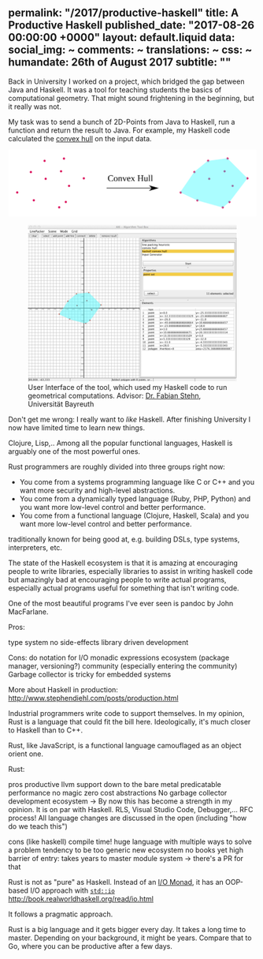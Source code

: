 permalink: "/2017/productive-haskell"
title: A Productive Haskell
published_date: "2017-08-26 00:00:00 +0000"
layout: default.liquid
data:
  social_img: ~
  comments: ~
  translations: ~
  css: ~
  humandate: 26th of August 2017
  subtitle: ""
---
Back in University I worked on a project, which bridged the gap between Java and Haskell.
It was a tool for teaching students the basics of computational geometry.
That might sound frightening in the beginning, but it really was not.

My task was to send a bunch of 2D-Points from Java to Haskell, run a function and return the result to Java.
For example, my Haskell code calculated the [convex hull](https://en.wikipedia.org/wiki/Convex_hull) on the input data.

<img src="/img/posts/2017/haskell-java/convex-hull.svg" alt="Calculating the convex hull on a point cloud"/>

<figure>
  <img src="/img/posts/2017/haskell-java/convex-hull.jpg" alt="A GUI tool for computational geometry">
  <figcaption>
  User Interface of the tool, which used my Haskell code to run geometrical computations.
  Advisor: <a href="http://www.ai6.uni-bayreuth.de/en/members/fabian-stehn-en.html">Dr. Fabian Stehn</a>, Universit&auml;t Bayreuth
  </figcaption>
</figure>



Don't get me wrong: I really want to *like* Haskell.
After finishing University I now have limited time to learn new things.

Clojure, Lisp,..
Among all the popular functional languages, Haskell is arguably one of the most powerful ones.

Rust programmers are roughly divided into three groups right now:

* You come from a systems programming language like C or C++ and you want more security and high-level abstractions.
* You come from a dynamically typed language (Ruby, PHP, Python) and you want more low-level control and better performance.
* You come from a functional language (Clojure, Haskell, Scala) and you want more low-level control and better performance.





traditionally known for being good at, e.g. building DSLs, type systems, interpreters, etc.

 The state of the Haskell ecosystem is that it is amazing at encouraging people to write libraries, especially libraries to assist in writing haskell code but amazingly bad at encouraging people to write actual programs, especially actual programs useful for something that isn't writing code.

One of the most beautiful programs I've ever seen is pandoc by John MacFarlane.

Pros:

type system
no side-effects
library driven development


Cons: 
do notation for I/O
monadic expressions
ecosystem (package manager, versioning?)
community (especially entering the community)
Garbage collector is tricky for embedded systems


More about Haskell in production:
http://www.stephendiehl.com/posts/production.html

Industrial programmers write code to support themselves.
In my opinion, Rust is a language that could fit the bill here.
Ideologically, it's much closer to Haskell than to C++.

Rust, like JavaScript, is a functional language camouflaged as an object orient one.

Rust:

pros
 productive
 llvm support
 down to the bare metal
 predicatable performance
 no magic
 zero cost abstractions
 No garbage collector 
 development ecosystem -> By now this has become a strength in my opinion. It is on par with Haskell.
 RLS, Visual Studio Code, Debugger,...
 RFC process! All language changes are discussed in the open (including "how do we teach this")


cons (like haskell)
    compile time!
    huge language with multiple ways to solve a problem
    tendency to be too generic
    new ecosystem
    no books yet
    high barrier of entry: takes years to master
    module system -> there's a PR for that


Rust is not as "pure" as Haskell. 
Instead of an [I/O Monad](https://wiki.haskell.org/IO_inside), it has an OOP-based I/O approach with [`std::io`](https://doc.rust-lang.org/std/io/)
http://book.realworldhaskell.org/read/io.html

It follows a pragmatic approach.


Rust is a big language and it gets bigger every day.
It takes a long time to master. Depending on your background, it might be years.
Compare that to Go, where you can be productive after a few days.
